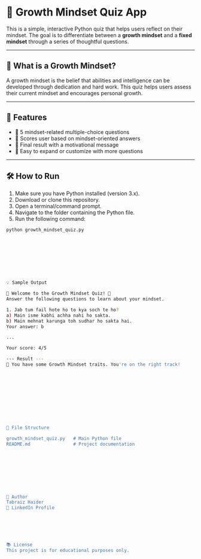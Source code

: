 # 🌱 Growth Mindset Quiz App

This is a simple, interactive Python quiz that helps users reflect on their mindset. The goal is to differentiate between a **growth mindset** and a **fixed mindset** through a series of thoughtful questions.

---

## 📌 What is a Growth Mindset?

A growth mindset is the belief that abilities and intelligence can be developed through dedication and hard work. This quiz helps users assess their current mindset and encourages personal growth.

---

## 🚀 Features

- 🧠 5 mindset-related multiple-choice questions  
- 🎯 Scores user based on mindset-oriented answers  
- 💬 Final result with a motivational message  
- 🔁 Easy to expand or customize with more questions

---

## 🛠️ How to Run

1. Make sure you have Python installed (version 3.x).
2. Download or clone this repository.
3. Open a terminal/command prompt.
4. Navigate to the folder containing the Python file.
5. Run the following command:

```bash
python growth_mindset_quiz.py









💡 Sample Output

🌱 Welcome to the Growth Mindset Quiz! 🌱
Answer the following questions to learn about your mindset.

1. Jab tum fail hote ho to kya soch te ho?
a) Main isme kabhi achha nahi ho sakta.
b) Main mehnat karunga toh sudhar ho sakta hai.
Your answer: b

...

Your score: 4/5

--- Result ---
🙂 You have some Growth Mindset traits. You're on the right track!











🧾 File Structure

growth_mindset_quiz.py   # Main Python file
README.md                # Project documentation









👤 Author
Tabraiz Haider
🔗 LinkedIn Profile






📚 License
This project is for educational purposes only.